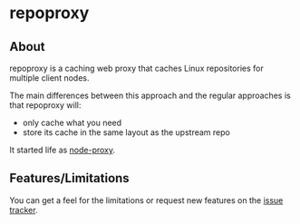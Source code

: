 # repoproxy

## About

repoproxy is a caching web proxy that caches Linux repositories for multiple client nodes.

The main differences between this approach and the regular approaches is that repoproxy will:
 * only cache what you need
 * store its cache in the same layout as the upstream repo

It started life as [node-proxy](https://github.com/dansimau/node-proxy).

## Features/Limitations

You can get a feel for the limitations or request new features on the [issue tracker](https://github.com/neerolyte/node-proxy/issues).
